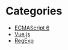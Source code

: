 # Categories

* [ECMAScript 6](https://github.com/robinslee/My-learning-notes/blob/master/ES6.md)
* [Vue.js](https://github.com/robinslee/My-learning-notes/blob/master/Vue.js.md)
* [RegExp](https://github.com/robinslee/My-learning-notes/blob/master/RegExp.md)